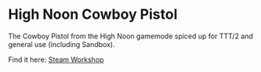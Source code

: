 # High Noon Cowboy Pistol
The Cowboy Pistol from the High Noon gamemode spiced up for TTT/2 and general use (including Sandbox).

Find it here: [Steam Workshop](https://steamcommunity.com/sharedfiles/filedetails/?id=2421781446)